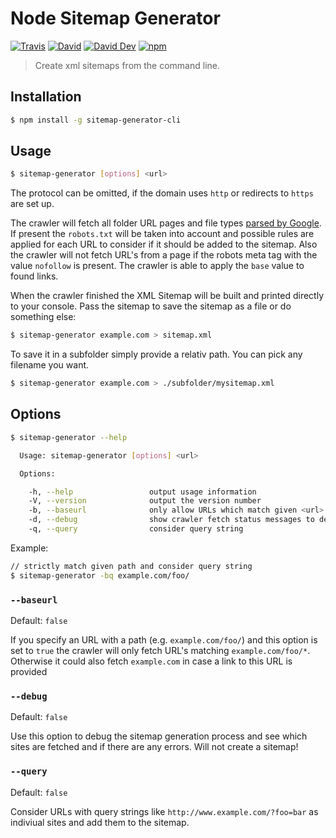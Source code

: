 # Node Sitemap Generator

[![Travis](https://img.shields.io/travis/lgraubner/sitemap-generator-cli.svg)](https://travis-ci.org/lgraubner/sitemap-generator-cli) [![David](https://img.shields.io/david/lgraubner/sitemap-generator-cli.svg)](https://david-dm.org/lgraubner/sitemap-generator-cli) [![David Dev](https://img.shields.io/david/dev/lgraubner/sitemap-generator-cli.svg)](https://david-dm.org/lgraubner/sitemap-generator-cli#info=devDependencies) [![npm](https://img.shields.io/npm/v/sitemap-generator-cli.svg)](https://www.npmjs.com/package/sitemap-generator-cli)

> Create xml sitemaps from the command line.

## Installation

```BASH
$ npm install -g sitemap-generator-cli
```

## Usage
```BASH
$ sitemap-generator [options] <url>
```

The protocol can be omitted, if the domain uses `http` or redirects to `https` are set up.

The crawler will fetch all folder URL pages and file types [parsed by Google](https://support.google.com/webmasters/answer/35287?hl=en). If present the `robots.txt` will be taken into account and possible rules are applied for each URL to consider if it should be added to the sitemap. Also the crawler will not fetch URL's from a page if the robots meta tag with the value `nofollow` is present. The crawler is able to apply the `base` value to found links.

When the crawler finished the XML Sitemap will be built and printed directly to your console. Pass the sitemap to save the sitemap as a file or do something else:

```BASH
$ sitemap-generator example.com > sitemap.xml
```

To save it in a subfolder simply provide a relativ path. You can pick any filename you want.

```BASH
$ sitemap-generator example.com > ./subfolder/mysitemap.xml
```

## Options
```BASH
$ sitemap-generator --help

  Usage: sitemap-generator [options] <url>

  Options:

    -h, --help                 output usage information
    -V, --version              output the version number
    -b, --baseurl              only allow URLs which match given <url>
    -d, --debug                show crawler fetch status messages to debug
    -q, --query                consider query string
```

Example:

```Bash
// strictly match given path and consider query string
$ sitemap-generator -bq example.com/foo/
```

###  `--baseurl`

Default: `false`

If you specify an URL with a path (e.g. `example.com/foo/`) and this option is set to `true` the crawler will only fetch URL's matching `example.com/foo/*`. Otherwise it could also fetch `example.com` in case a link to this URL is provided

### `--debug`

Default: `false`

Use this option to debug the sitemap generation process and see which sites are fetched and if there are any errors.
Will not create a sitemap!

### `--query`

Default: `false`

Consider URLs with query strings like `http://www.example.com/?foo=bar` as indiviual sites and add them to the sitemap.
